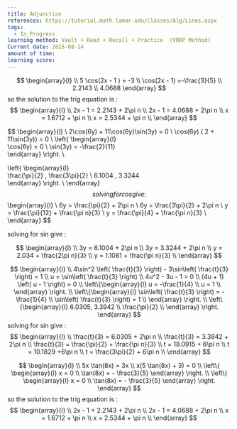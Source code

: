 ```yaml
---
title: Adjunction
references: https://tutorial.math.lamar.edu/Classes/Alg/Lines.aspx
tags:
  - In_Progress
learning method: Vault + Read + Recall + Practice  (VRRP Method)
Current date: 2025-08-14
amount of time: 
learning score:
---
```


$$
\begin{array}{l} \\
5 \cos(2x - 1 )  = -3   \\
\cos(2x - 1)  =-\frac{3}{5}  \\
2.2143  \\
4.0688
\end{array}
$$so the solution to the trig equation is  : 
$$
\begin{array}{l} \\
2x - 1  =   2.2143    +  2\pi n      \\
2x - 1  =   4.0688   +  2\pi n       \\
x  =   1.6712    +  \pi n      \\
x  =   2.5344  +  \pi n      \\
\end{array}
$$


$$
\begin{array}{l}  \\
2\cos(6y) +  11\cos(6y)\sin(3y) =   0  \\
\cos(6y) ( 2 +  11\sin(3y))  =  0  \\
\left\{ \begin{array}{l}  
\cos(6y)  =  0   \\
\sin(3y)   =  -\frac{2}{11}  
\end{array}  \right.  \\
 
\left\{ \begin{array}{l}  
\frac{\pi}{2}  , \frac{3\pi}{2} \\
6.1004 ,  3.3244  
\end{array}  \right.  \\
\end{array}
$$
solving for cos give :  
$$
\begin{array}{l} \\
6y   =    \frac{\pi}{2}   +  2\pi n      \\
6y =   \frac{3\pi}{2}   + 2\pi n      \\
y   =    \frac{\pi}{12}   +  \frac{\pi n}{3}      \\
y =   \frac{\pi}{4}   + \frac{\pi n}{3}      \\
\end{array}
$$

solving for  sin give : 

$$
\begin{array}{l} \\
3y  =  6.1004     +  2\pi n      \\
3y =     3.3244    + 2\pi n      \\
y   =    2.034   +  \frac{2\pi n}{3}      \\
y =   1.1081  + \frac{\pi n}{3}      \\
\end{array}
$$





$$
\begin{array}{l}  \\
4\sin^2  \left( \frac{t}{3}  \right)  -  3\sin\left( \frac{t}{3}   \right) =  1     \\
u  = \sin\left( \frac{t}{3} \right) \\
4u^2   -  3u - 1 =  0  \\
(4u + 1) \left( u - 1 \right)    = 0  \\
\left\{\begin{array}{l}
u  =  -\frac{1}{4}   \\
u  =  1 \\ 
\end{array} 
 \right.   \\
\left\{\begin{array}{l}
\sin\left( \frac{t}{3}   \right)  =  -\frac{1}{4}   \\
\sin\left( \frac{t}{3}   \right)   =  1 \\ 
\end{array} 
 \right.  \\
\left\{\begin{array}{l}
6.0305, 3.3942  \\
\frac{\pi}{2} \\ 
\end{array} 
 \right. 
\end{array}
$$
solving for sin give :  
$$
\begin{array}{l} \\
\frac{t}{3}  =   6.0305   +  2\pi n      \\
\frac{t}{3} =   3.3942    + 2\pi n      \\
\frac{t}{3}   =   \frac{\pi}{2}   +  \frac{\pi n}{3}      \\
t  =   18.0915   +  6\pi n      \\
t =   10.1829   +6\pi n     \\
t   =   \frac{3\pi}{2}   + 6\pi n  \\
\end{array}
$$



$$
\begin{array}{l} \\
5x \tan(8x) = 3x   \\
x(5 \tan(8x)  + 3)  =  0  \\
\left\{ \begin{array}{l}
x  =   0  \\
\tan(8x)  = - \frac{3}{5}  
\end{array}  \right.   \\
\left\{ \begin{array}{l}
x  =   0  \\
\tan(8x)  = - \frac{3}{5}  
\end{array}  \right. 
\end{array}
$$so the solution to the trig equation is  : 
$$
\begin{array}{l} \\
2x - 1  =   2.2143    +  2\pi n      \\
2x - 1  =   4.0688   +  2\pi n       \\
x  =   1.6712    +  \pi n      \\
x  =   2.5344  +  \pi n      \\
\end{array}
$$
